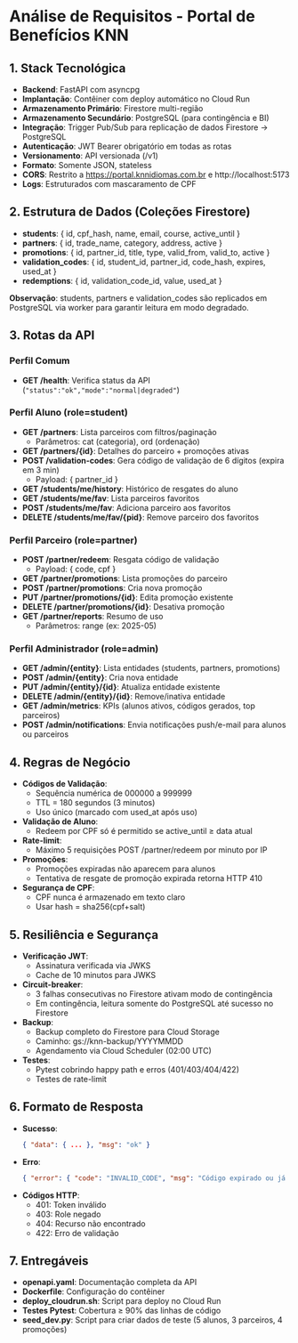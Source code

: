 # Análise de Requisitos - Portal de Benefícios KNN

## 1. Stack Tecnológica
- **Backend**: FastAPI com asyncpg
- **Implantação**: Contêiner com deploy automático no Cloud Run
- **Armazenamento Primário**: Firestore multi-região
- **Armazenamento Secundário**: PostgreSQL (para contingência e BI)
- **Integração**: Trigger Pub/Sub para replicação de dados Firestore → PostgreSQL
- **Autenticação**: JWT Bearer obrigatório em todas as rotas
- **Versionamento**: API versionada (/v1)
- **Formato**: Somente JSON, stateless
- **CORS**: Restrito a https://portal.knnidiomas.com.br e http://localhost:5173
- **Logs**: Estruturados com mascaramento de CPF

## 2. Estrutura de Dados (Coleções Firestore)
- **students**: { id, cpf_hash, name, email, course, active_until }
- **partners**: { id, trade_name, category, address, active }
- **promotions**: { id, partner_id, title, type, valid_from, valid_to, active }
- **validation_codes**: { id, student_id, partner_id, code_hash, expires, used_at }
- **redemptions**: { id, validation_code_id, value, used_at }

**Observação**: students, partners e validation_codes são replicados em PostgreSQL via worker para garantir leitura em modo degradado.

## 3. Rotas da API

### Perfil Comum
- **GET /health**: Verifica status da API (`"status":"ok","mode":"normal|degraded"`)

### Perfil Aluno (role=student)
- **GET /partners**: Lista parceiros com filtros/paginação
  - Parâmetros: cat (categoria), ord (ordenação)
- **GET /partners/{id}**: Detalhes do parceiro + promoções ativas
- **POST /validation-codes**: Gera código de validação de 6 dígitos (expira em 3 min)
  - Payload: { partner_id }
- **GET /students/me/history**: Histórico de resgates do aluno
- **GET /students/me/fav**: Lista parceiros favoritos
- **POST /students/me/fav**: Adiciona parceiro aos favoritos
- **DELETE /students/me/fav/{pid}**: Remove parceiro dos favoritos

### Perfil Parceiro (role=partner)
- **POST /partner/redeem**: Resgata código de validação
  - Payload: { code, cpf }
- **GET /partner/promotions**: Lista promoções do parceiro
- **POST /partner/promotions**: Cria nova promoção
- **PUT /partner/promotions/{id}**: Edita promoção existente
- **DELETE /partner/promotions/{id}**: Desativa promoção
- **GET /partner/reports**: Resumo de uso
  - Parâmetros: range (ex: 2025-05)

### Perfil Administrador (role=admin)
- **GET /admin/{entity}**: Lista entidades (students, partners, promotions)
- **POST /admin/{entity}**: Cria nova entidade
- **PUT /admin/{entity}/{id}**: Atualiza entidade existente
- **DELETE /admin/{entity}/{id}**: Remove/inativa entidade
- **GET /admin/metrics**: KPIs (alunos ativos, códigos gerados, top parceiros)
- **POST /admin/notifications**: Envia notificações push/e-mail para alunos ou parceiros

## 4. Regras de Negócio
- **Códigos de Validação**: 
  - Sequência numérica de 000000 a 999999
  - TTL = 180 segundos (3 minutos)
  - Uso único (marcado com used_at após uso)
- **Validação de Aluno**: 
  - Redeem por CPF só é permitido se active_until ≥ data atual
- **Rate-limit**: 
  - Máximo 5 requisições POST /partner/redeem por minuto por IP
- **Promoções**: 
  - Promoções expiradas não aparecem para alunos
  - Tentativa de resgate de promoção expirada retorna HTTP 410
- **Segurança de CPF**: 
  - CPF nunca é armazenado em texto claro
  - Usar hash = sha256(cpf+salt)

## 5. Resiliência e Segurança
- **Verificação JWT**: 
  - Assinatura verificada via JWKS
  - Cache de 10 minutos para JWKS
- **Circuit-breaker**: 
  - 3 falhas consecutivas no Firestore ativam modo de contingência
  - Em contingência, leitura somente do PostgreSQL até sucesso no Firestore
- **Backup**: 
  - Backup completo do Firestore para Cloud Storage
  - Caminho: gs://knn-backup/YYYYMMDD
  - Agendamento via Cloud Scheduler (02:00 UTC)
- **Testes**: 
  - Pytest cobrindo happy path e erros (401/403/404/422)
  - Testes de rate-limit

## 6. Formato de Resposta
- **Sucesso**: 
  ```json
  { "data": { ... }, "msg": "ok" }
  ```
- **Erro**: 
  ```json
  { "error": { "code": "INVALID_CODE", "msg": "Código expirado ou já usado" } }
  ```
- **Códigos HTTP**:
  - 401: Token inválido
  - 403: Role negado
  - 404: Recurso não encontrado
  - 422: Erro de validação

## 7. Entregáveis
- **openapi.yaml**: Documentação completa da API
- **Dockerfile**: Configuração do contêiner
- **deploy_cloudrun.sh**: Script para deploy no Cloud Run
- **Testes Pytest**: Cobertura ≥ 90% das linhas de código
- **seed_dev.py**: Script para criar dados de teste (5 alunos, 3 parceiros, 4 promoções)
